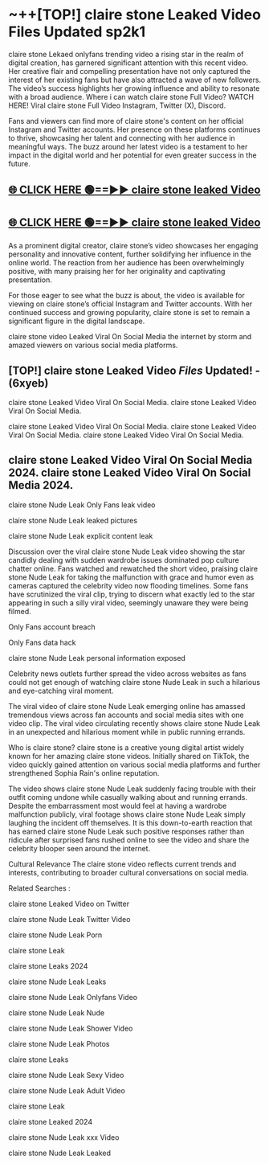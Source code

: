 # ~++[TOP!] claire stone Leaked Video Files Updated sp2k1

 claire stone Lekaed onlyfans trending video a rising star in the realm of digital creation, has garnered significant attention with this recent video. Her creative flair and compelling presentation have not only captured the interest of her existing fans but have also attracted a wave of new followers. The video’s success highlights her growing influence and ability to resonate with a broad audience.
Where i can watch  claire stone Full Video? WATCH HERE! Viral  claire stone Full Video Instagram, Twitter (X), Discord.


Fans and viewers can find more of  claire stone's content on her official Instagram and Twitter accounts. Her presence on these platforms continues to thrive, showcasing her talent and connecting with her audience in meaningful ways. The buzz around her latest video is a testament to her impact in the digital world and her potential for even greater success in the future.


## [🌐 CLICK HERE 🟢==►►  claire stone leaked Video ](https://onlyclips.site?title=claire_stone&ref=git)

## [🌐 CLICK HERE 🟢==►►  claire stone leaked Video ](https://onlyclips.site?title=claire_stone&ref=git)


As a prominent digital creator,  claire stone’s video showcases her engaging personality and innovative content, further solidifying her influence in the online world. The reaction from her audience has been overwhelmingly positive, with many praising her for her originality and captivating presentation.

For those eager to see what the buzz is about, the video is available for viewing on  claire stone’s official Instagram and Twitter accounts. With her continued success and growing popularity,  claire stone is set to remain a significant figure in the digital landscape.


  claire stone video Leaked Viral On Social Media the internet by storm and amazed viewers on various social media platforms.


## [TOP!]  claire stone Leaked Video *Files* Updated! - (6xyeb) 

 claire stone Leaked Video Viral On Social Media. claire stone Leaked Video Viral On Social Media.

 claire stone Leaked Video Viral On Social Media. claire stone Leaked Video Viral On Social Media. claire stone Leaked Video Viral On Social Media.


##  claire stone Leaked Video Viral On Social Media 2024. claire stone Leaked Video Viral On Social Media 2024.
 claire stone Nude Leak Only Fans leak video

 claire stone Nude Leak leaked pictures

 claire stone Nude Leak explicit content leak

Discussion over the viral  claire stone Nude Leak video showing the star candidly dealing with sudden wardrobe issues dominated pop culture chatter online. Fans watched and rewatched the short video, praising  claire stone Nude Leak for taking the malfunction with grace and humor even as cameras captured the celebrity video now flooding timelines. Some fans have scrutinized the viral clip, trying to discern what exactly led to the star appearing in such a silly viral video, seemingly unaware they were being filmed.


Only Fans account breach

Only Fans data hack

 claire stone Nude Leak personal information exposed

Celebrity news outlets further spread the video across websites as fans could not get enough of watching  claire stone Nude Leak in such a hilarious and eye-catching viral moment.


The viral video of  claire stone Nude Leak emerging online has amassed tremendous views across fan accounts and social media sites with one video clip. The viral video circulating recently shows  claire stone Nude Leak in an unexpected and hilarious moment while in public running errands.


Who is  claire stone?  claire stone is a creative young digital artist widely known for her amazing  claire stone videos. Initially shared on TikTok, the video quickly gained attention on various social media platforms and further strengthened Sophia Rain's online reputation.

The video shows  claire stone Nude Leak suddenly facing trouble with their outfit coming undone while casually walking about and running errands. Despite the embarrassment most would feel at having a wardrobe malfunction publicly, viral footage shows  claire stone Nude Leak simply laughing the incident off themselves. It is this down-to-earth reaction that has earned  claire stone Nude Leak such positive responses rather than ridicule after surprised fans rushed online to see the video and share the celebrity blooper seen around the internet.

Cultural Relevance The  claire stone video reflects current trends and interests, contributing to broader cultural conversations on social media.

Related Searches :

 claire stone Leaked Video on Twitter

 claire stone Nude Leak Twitter Video

 claire stone Nude Leak Porn

 claire stone Leak 

 claire stone Leaks 2024

 claire stone Nude Leak Leaks

 claire stone Nude Leak Onlyfans Video

 claire stone Nude Leak Nude

 claire stone Nude Leak Shower Video

 claire stone Nude Leak Photos

 claire stone Leaks

 claire stone Nude Leak Sexy Video

 claire stone Nude Leak Adult Video

 claire stone Leak

 claire stone Leaked 2024

 claire stone Nude Leak xxx Video

 claire stone Nude Leak Leaked